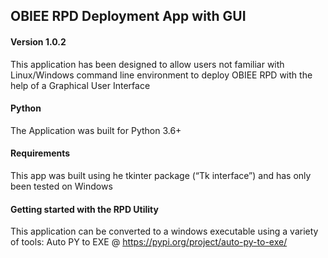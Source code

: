 ## OBIEE RPD Deployment App with GUI

#### Version 1.0.2

This application has been designed to allow users not familiar with Linux/Windows
command line environment to deploy OBIEE RPD with the help of a Graphical User Interface

#### Python

The Application was built for Python 3.6+

#### Requirements

This app was built using he tkinter package (“Tk interface”) and has only been tested on Windows

#### Getting started with the RPD Utility

This application can be converted to a windows executable using a variety of tools:
Auto PY to EXE @ https://pypi.org/project/auto-py-to-exe/
